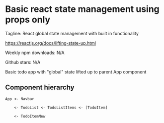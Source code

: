 # Basic react state management using props only

Tagline: React global state management with built in functionality

<https://reactjs.org/docs/lifting-state-up.html>

Weekly npm downloads: N/A

Github stars: N/A

Basic todo app with "global" state lifted up to parent App component

## Component hierarchy

    App <- Navbar

        <- TodoList <- TodoListItems <- [TodoItem]

        <- TodoItemNew
